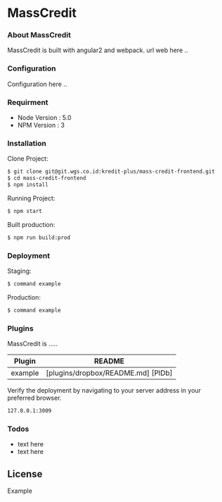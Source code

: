 # MassCredit

### About MassCredit
MassCredit is built with angular2 and webpack.
url web here ..

### Configuration
Configuration here ..

### Requirment
- Node Version : 5.0
- NPM Version : 3

### Installation
Clone Project:

```sh
$ git clone git@git.wgs.co.id:kredit-plus/mass-credit-frontend.git
$ cd mass-credit-frontend
$ npm install
```

Running Project:

```sh
$ npm start
```

Built production:

```sh
$ npm run build:prod
```

### Deployment
Staging:

```sh
$ command example
```

Production:

```sh
$ command example
```

### Plugins

MassCredit is .....

| Plugin | README |
| ------ | ------ |
| example | [plugins/dropbox/README.md] [PlDb] |

Verify the deployment by navigating to your server address in your preferred browser.

```sh
127.0.0.1:3009
```

### Todos

 - text here
 - text here

License
----

Example